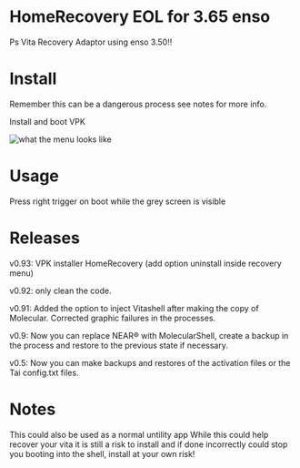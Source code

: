 # HomeRecovery EOL for 3.65 enso
Ps Vita Recovery Adaptor using enso 3.50!!

# Install
Remember this can be a dangerous process see notes for more info.

Install and boot VPK

![what the menu looks like](https://fotos.subefotos.com/6eb5c583b63b3ea5d1dc16e739db073co.jpg "The Menu")

# Usage
Press right trigger on boot while the grey screen is visible

# Releases
v0.93: VPK installer HomeRecovery (add option uninstall inside recovery menu)

v0.92: only clean the code.

v0.91: Added the option to inject Vitashell after making the copy of Molecular. Corrected graphic failures in the processes.
                                            
v0.9: Now you can replace NEAR® with MolecularShell, create a backup in the process and restore to the previous state if necessary.

v0.5: Now you can make backups and restores of the activation files or the Tai config.txt files.

# Notes
This could also be used as a normal untility app
While this could help recover your vita it is still a risk to install and if done incorrectly could stop you booting into the shell, install at your own risk!
